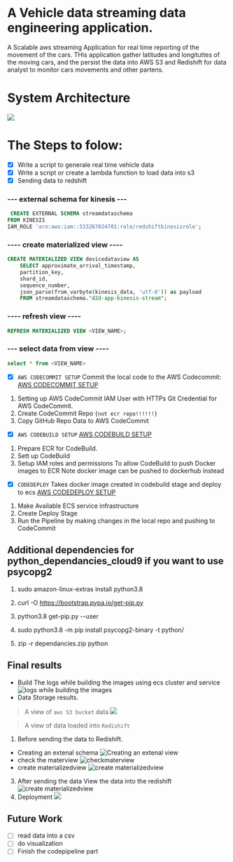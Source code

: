 # A Vehicle data streaming data engineering application.
A Scalable aws streaming Application for real time reporting of the movement of the cars.
THis application gather latitudes and longituttes of the moving cars, and the persist the data into AWS S3 and Redishift for data analyst to monitor cars movements and other partens.

# System Architecture

![](https://github.com/niyotham/vehicle_data_streaming_pipelie/blob/master/docs/CapstoneProject_Diagram%20(1).jpg)
# The Steps to folow:
- [x] Write a script to generale real time vehicle data
- [x]  Write a script or create a lambda function to load data into s3 
- [x] Sending data to redshift
 ### --- external schema for kinesis ---
```sql
 CREATE EXTERNAL SCHEMA streamdataschema
FROM KINESIS
IAM_ROLE 'arn:aws:iam::533267024701:role/redshiftkinesisrole';
```
### ---- create materialized view ----
``` sql
CREATE MATERIALIZED VIEW devicedataview AS
    SELECT approximate_arrival_timestamp,
    partition_key,
    shard_id,
    sequence_number,
    json_parse(from_varbyte(kinesis_data, 'utf-8')) as payload    
    FROM streamdataschema."d2d-app-kinesis-stream";
```
	
### ---- refresh view ----
```sql
REFRESH MATERIALIZED VIEW <VIEW_NAME>;
```
### --- select data from view ----
``` sql
select * from <VIEW_NAME>
```
- [x] `AWS CODECOMMIT SETUP`  Commit the local code to the AWS Codecommit: [AWS CODECOMMIT SETUP](https://github.com/niyotham/vehicle_data_streaming_pipelie/blob/master/docs/AWS%20SERVICES%20COVERED%20BY%20THIS%20PROJECT.docx)
1.  Setting up AWS CodeCommit IAM User with HTTPs Git Credential for AWS CodeCommit.
2.  Create CodeCommit Repo `{not ecr repo!!!!!!}`
3.  Copy GitHub Repo Data to AWS CodeCommit
- [x] `AWS CODEBUILD SETUP` [AWS CODEBUILD SETUP](https://github.com/niyotham/vehicle_data_streaming_pipelie/blob/master/docs/AWS%20SERVICES%20COVERED%20BY%20THIS%20PROJECT.docx)
1. Prepare ECR for CodeBuild.
2. Sett up CodeBuild
3.  Setup IAM roles and permissions To allow CodeBuild to push Docker images to ECR Note docker image can be pushed to dockerhub instead
- [x] `CODEDEPLOY` Takes docker image created in codebuild stage and deploy to ecs  [AWS CODEDEPLOY SETUP](https://github.com/niyotham/vehicle_data_streaming_pipelie/blob/master/docs/AWS%20SERVICES%20COVERED%20BY%20THIS%20PROJECT.docx)
1. Make Available ECS service infrastructure
2. Create Deploy Stage
3.  Run the Pipeline by making changes in the local repo and pushing to  CodeCommit

## Additional dependencies for python_dependancies_cloud9 if you want to use psycopg2

1. sudo amazon-linux-extras install python3.8

2. curl -O https://bootstrap.pypa.io/get-pip.py

3. python3.8 get-pip.py --user

4. sudo python3.8 -m pip install psycopg2-binary -t python/

5. zip -r dependancies.zip python

## Final results

- Build
  The  logs while building the images using ecs cluster and service
  ![logs while building the images](https://github.com/niyotham/vehicle_data_streaming_pipelie/blob/master/docs/logs.png)
- Data Storage results.
 > A view of `aws S3 bucket` data
  ![](https://github.com/niyotham/vehicle_data_streaming_pipelie/blob/master/docs/s3%20datapng.png)

> A view of  data loaded into `Redishift`
1. Before sending the data to Redishift.
 - Creating an extenal schema  ![Creating an extenal view](https://github.com/niyotham/vehicle_data_streaming_pipelie/blob/master/docs/Untitled.png)
-  check the materview
 ![checkmaterview](https://github.com/niyotham/vehicle_data_streaming_pipelie/blob/master/docs/checkmaterview.png)
- create materializedview ![create materializedview](https://github.com/niyotham/vehicle_data_streaming_pipelie/blob/master/docs/create%20materializedview.png)
3. After sending the data 
 View the data into the redishift ![create materializedview](https://github.com/niyotham/vehicle_data_streaming_pipelie/blob/master/docs/resultin%20redshift.png)
4. Deployment 
  ![](https://github.com/niyotham/vehicle_data_streaming_pipelie/blob/master/docs/deployment.png)
## Future Work
- [ ]    read data into a csv
- [ ]    do visualization
- [ ]    Finish the codepipeline part
